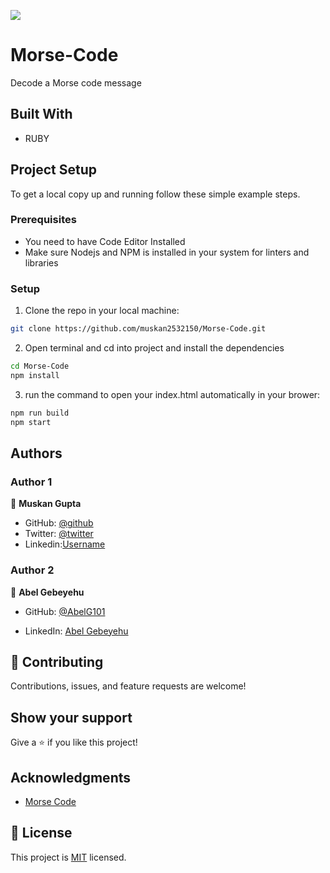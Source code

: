 ![](https://img.shields.io/badge/Microverse-blueviolet)

# Morse-Code
Decode a Morse code message


## Built With
- RUBY

## Project Setup
To get a local copy up and running follow these simple example steps.

### Prerequisites

- You need to have Code Editor Installed
- Make sure Nodejs and NPM is installed in your system for linters and libraries

### Setup
1. Clone the repo in your local machine:
```bash
git clone https://github.com/muskan2532150/Morse-Code.git
```
2. Open terminal and cd into project and install the dependencies
```bash
cd Morse-Code
npm install
```

3. run the command to open your index.html automatically in your brower:
```bash
npm run build
npm start
```

## Authors

### Author 1

👤 **Muskan Gupta**

- GitHub: [@github](https://github.com/muskan2532150)
- Twitter: [@twitter](muskan2532150)
- Linkedin:[Username](https://www.linkedin.com/in/muskan-gupta-869165225/)

###  Author 2


👤 **Abel Gebeyehu**

  

- GitHub: [@AbelG101](https://github.com/AbelG101)

- LinkedIn: [Abel Gebeyehu](https://www.linkedin.com/in/abel-gebeyehu-779743183/)


## 🤝 Contributing

Contributions, issues, and feature requests are welcome!

## Show your support

Give a ⭐️ if you like this project!

## Acknowledgments
- [Morse Code](https://github.com/microverseinc/curriculum-ruby/blob/main/simple-ruby/morse_code.md)

## 📝 License

This project is [MIT](./MIT.md) licensed.
